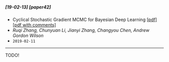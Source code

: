 ##### [19-02-13] [paper42]
-  Cyclical Stochastic Gradient MCMC for Bayesian Deep Learning [[pdf]](https://arxiv.org/abs/1902.03932) [[pdf with comments]]()
- *Ruqi Zhang, Chunyuan Li, Jianyi Zhang, Changyou Chen, Andrew Gordon Wilson*
- `2019-02-11`

****

TODO!
